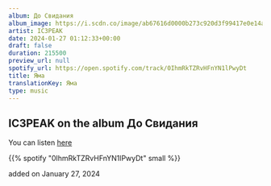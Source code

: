 ```yaml
---
album: До Свидания
album_image: https://i.scdn.co/image/ab67616d0000b273c920d3f99417e0e14ac7a512
artist: IC3PEAK
date: 2024-01-27 01:12:33+00:00
draft: false
duration: 215500
preview_url: null
spotify_url: https://open.spotify.com/track/0IhmRkTZRvHFnYN1lPwyDt
title: Яма
translationKey: Яма
type: music
---
```


## IC3PEAK on the album До Свидания

You can listen [here](https://open.spotify.com/track/0IhmRkTZRvHFnYN1lPwyDt)

{{% spotify "0IhmRkTZRvHFnYN1lPwyDt" small %}}

added on January 27, 2024
